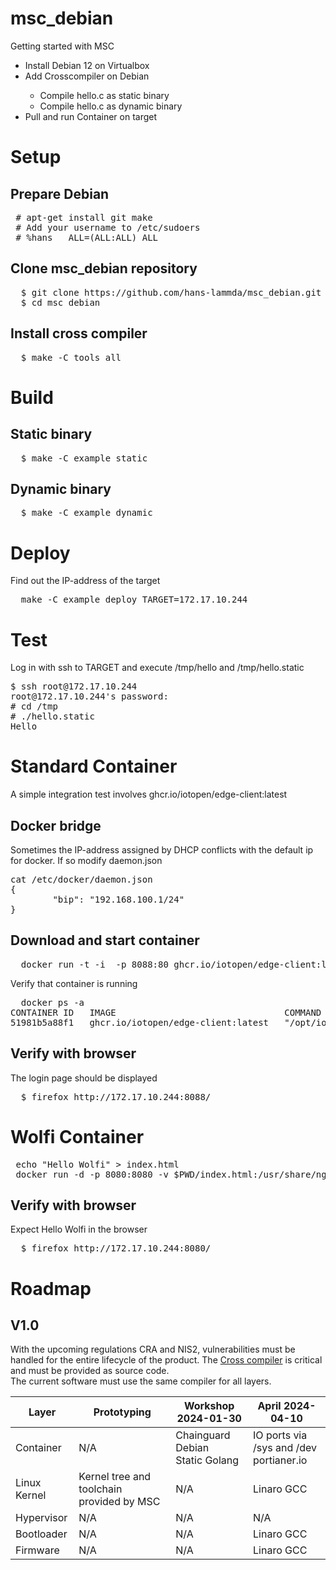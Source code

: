 # msc_debian
Getting started with MSC  
<ul>  
  <li>Install Debian 12 on Virtualbox</li>
  <li>Add Crosscompiler on Debian </li>
  <ul>
    <li>Compile hello.c as static binary </li>
    <li>Compile hello.c as dynamic binary</li>
    
  </ul>
<li>Pull and run Container on target</li>
</ul>

# Setup 
## Prepare Debian
<pre>
 # apt-get install git make 
 # Add your username to /etc/sudoers 
 # %hans   ALL=(ALL:ALL) ALL
</pre>
## Clone msc_debian repository 
<pre>
  $ git clone https://github.com/hans-lammda/msc_debian.git
  $ cd msc_debian 
</pre>
## Install cross compiler 
<pre>
  $ make -C tools all
</pre>

# Build 
## Static binary 
<pre>
  $ make -C example static
</pre>
## Dynamic binary 
<pre>
  $ make -C example dynamic
</pre> 

# Deploy 
Find out the IP-address of the target 
<pre>
  make -C example deploy TARGET=172.17.10.244
</pre>
# Test 
Log in with ssh to TARGET and execute /tmp/hello and /tmp/hello.static
<pre>
$ ssh root@172.17.10.244
root@172.17.10.244's password: 
# cd /tmp
# ./hello.static 
Hello 
</pre>
# Standard Container 
A simple integration test involves ghcr.io/iotopen/edge-client:latest
## Docker bridge 
Sometimes the IP-address assigned by DHCP conflicts with the default ip for docker. 
If so modify daemon.json 
<pre>
cat /etc/docker/daemon.json 
{
	    "bip": "192.168.100.1/24"
}
</pre>
## Download and start container 
<pre>
  docker run -t -i  -p 8088:80 ghcr.io/iotopen/edge-client:latest
</pre>
Verify that container is running 
<pre>
  docker ps -a 
CONTAINER ID   IMAGE                                COMMAND                  CREATED      STATUS      PORTS                                   NAMES
51981b5a88f1   ghcr.io/iotopen/edge-client:latest   "/opt/iotopen/edge/s…"   3 days ago   Up 3 days   0.0.0.0:8088->80/tcp, :::8088->80/tcp   gracious_blackwell
</pre>
## Verify with browser 
The login page should be displayed 
<pre>
  $ firefox http://172.17.10.244:8088/
</pre>

# Wolfi Container 
<pre>
 echo "Hello Wolfi" > index.html
 docker run -d -p 8080:8080 -v $PWD/index.html:/usr/share/nginx/html/index.html cgr.dev/chainguard/nginx
</pre>
## Verify with browser 
Expect Hello Wolfi in the browser
<pre>
  $ firefox http://172.17.10.244:8080/
</pre>
# Roadmap 
## V1.0 
With the upcoming regulations CRA and NIS2, vulnerabilities must be handled for the entire lifecycle of the product. 
The <A HREF="https://github.com/hans-lammda/brconf">Cross compiler</A> is critical and must be provided as source code.
<br>
The current software must use the same compiler for all layers. 
<br>

| Layer    | Prototyping | Workshop 2024-01-30| April 2024-04-10|
|----------|----------|----------|----------|
| Container | N/A   | Chainguard <br> Debian <br> Static Golang |IO ports via /sys and /dev <br> portianer.io|
| Linux Kernel   | Kernel tree and toolchain provided by MSC   | N/A   |Linaro GCC |
| Hypervisor  | N/A   | N/A    |N/A|
| Bootloader  | N/A   | N/A   |Linaro GCC|
| Firmware   | N/A   | N/A   |Linaro GCC| 




